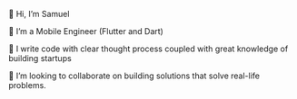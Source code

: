 👋 Hi, I’m Samuel

👀 I’m a Mobile Engineer (Flutter and Dart)

👀 I write code with clear thought process coupled with great knowledge of building startups

💞️ I’m looking to collaborate on building solutions that solve real-life problems.


